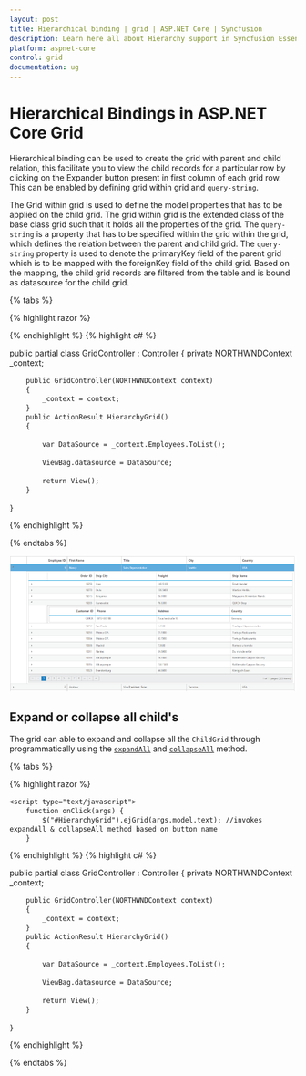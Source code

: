 ```yaml
---
layout: post
title: Hierarchical binding | grid | ASP.NET Core | Syncfusion
description: Learn here all about Hierarchy support in Syncfusion Essential ASP.NET Core Grid control, its elements, and more.
platform: aspnet-core
control: grid
documentation: ug
---
```


# Hierarchical Bindings in ASP.NET Core Grid

Hierarchical binding can be used to create the grid with parent and child relation, this facilitate you to view the child records for a particular row by clicking on the Expander button present in first column of each grid row. This can be enabled by defining grid within grid and `query-string`.

The Grid within grid is used to define the model properties that has to be applied on the child grid. The grid within grid is the extended class of the base class grid such that it holds all the properties of the grid. The `query-string` is a property that has to be specified within the grid within the grid, which defines the relation between the parent and child grid. The `query-string` property is used to denote the primaryKey field of the parent grid which is to be mapped with the foreignKey field of the child grid. Based on the mapping, the child grid records are filtered from the table and is bound as datasource for the child grid.

{% tabs %}

{% highlight razor %}

<ej-grid id="HierarchyGrid" datasource="ViewBag.datasource" allow-paging="true">
    <e-columns>
        <e-column field="EmployeeID" header-text="Employee ID" text-align="Right" width="85"></e-column>
        <e-column field="FirstName" header-text="First Name" width="100"></e-column>
        <e-column field="Title"></e-column>
        <e-column field="City" width="100"></e-column>
        <e-column field="Country" width="100"></e-column>
    </e-columns>
    <ej-grid query-string="EmployeeID" allow-paging="true">
        <e-datamanager url="http://js.syncfusion.com/demos/ejServices/Wcf/Northwind.svc/Orders"></e-datamanager>
        <e-page-settings page-size="5"></e-page-settings>
        <e-columns>
            <e-column field="OrderID" header-text="OrderID" text-align="Right" width="75"></e-column>
            <e-column field="ShipCity" header-text="ShipCity" width="100"></e-column>
            <e-column field="Freight" width="120"></e-column>
            <e-column field="ShipName" width="100"></e-column>
        </e-columns>
    </ej-grid>
</ej-grid>

{% endhighlight  %}
{% highlight c# %}

public partial class GridController : Controller
    {
        private NORTHWNDContext _context;

        public GridController(NORTHWNDContext context)
        {
            _context = context;
        }
        public ActionResult HierarchyGrid()
        {
            
            var DataSource = _context.Employees.ToList();

            ViewBag.datasource = DataSource;

            return View();
        }

    }

{% endhighlight  %}

{% endtabs %} 

![ASP.NET Core Grid hierarchical binding](Hierarchy-Grid_images/Hierarchy-Grid_img1.png)


## Expand or collapse all child's

The grid can able to expand and collapse all the `ChildGrid` through programmatically using the [`expandAll`](http://help.syncfusion.com/js/api/ejgrid#methods:expandall "expandAll") and [`collapseAll`](http://help.syncfusion.com/js/api/ejgrid#methods:collapseall "collapseAll") method.

{% tabs %}

{% highlight razor %}

<ej-button id="expand" text="expandAll" show-rounded-corner="true" click="onClick" />
<ej-button id="collapse" text="collapseAll" show-rounded-corner="true" click="onClick" />

<ej-grid id="HierarchyGrid" datasource="ViewBag.datasource" allow-paging="true">
    <e-columns>
        <e-column field="EmployeeID" header-text="Employee ID" text-align="Right" width="85"></e-column>
        <e-column field="FirstName" header-text="First Name" width="100"></e-column>
        <e-column field="Title"></e-column>
        <e-column field="City" width="100"></e-column>
        <e-column field="Country" width="100"></e-column>
    </e-columns>
    <ej-grid query-string="EmployeeID" allow-paging="true">
        <e-datamanager url="http://js.syncfusion.com/demos/ejServices/Wcf/Northwind.svc/Orders"></e-datamanager>
        <e-page-settings page-size="5"></e-page-settings>
        <e-columns>
            <e-column field="OrderID" header-text="OrderID" text-align="Right" width="75"></e-column>
            <e-column field="ShipCity" header-text="ShipCity" width="100"></e-column>
            <e-column field="Freight" width="120"></e-column>
            <e-column field="ShipName" width="100"></e-column>
        </e-columns>
    </ej-grid>
</ej-grid>



    <script type="text/javascript">
        function onClick(args) {
            $("#HierarchyGrid").ejGrid(args.model.text); //invokes expandAll & collapseAll method based on button name
        }
   </script>

{% endhighlight  %}
{% highlight c# %}

public partial class GridController : Controller
    {
        private NORTHWNDContext _context;

        public GridController(NORTHWNDContext context)
        {
            _context = context;
        }
        public ActionResult HierarchyGrid()
        {
            
            var DataSource = _context.Employees.ToList();

            ViewBag.datasource = DataSource;

            return View();
        }

    }


{% endhighlight  %}

{% endtabs %} 

